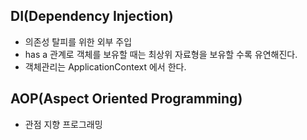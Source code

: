 ## DI(Dependency Injection)
- 의존성 탈피를 위한 외부 주입
- has a 관계로 객체를 보유할 때는 최상위 자료형을 보유할 수록 유연해진다.
- 객체관리는 ApplicationContext 에서 한다.

## AOP(Aspect Oriented Programming)
- 관점 지향 프로그래밍